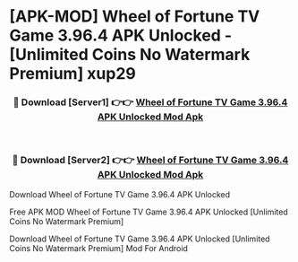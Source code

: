 # [APK-MOD] Wheel of Fortune  TV Game 3.96.4 APK Unlocked - [Unlimited Coins No Watermark Premium] xup29



<div align="center">
<h3>🔴 Download [Server1] 👉👉 <a href="https://momento.my/?title=Wheel_of_Fortune__TV_Game_3.96.4_APK_Unlocked">Wheel of Fortune  TV Game 3.96.4 APK Unlocked Mod Apk</a></h3><br>

<h3>🔴 Download [Server2] 👉👉 <a href="https://momento.my/?title=Wheel_of_Fortune__TV_Game_3.96.4_APK_Unlocked">Wheel of Fortune  TV Game 3.96.4 APK Unlocked Mod Apk</a></h3>
</div>



Download Wheel of Fortune  TV Game 3.96.4 APK Unlocked 

Free APK MOD Wheel of Fortune  TV Game 3.96.4 APK Unlocked [Unlimited Coins No Watermark Premium]

Download Wheel of Fortune  TV Game 3.96.4 APK Unlocked [Unlimited Coins No Watermark Premium] Mod For Android
